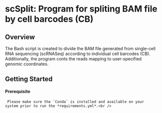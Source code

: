 # scSplit: Program for spliting BAM file by cell barcodes (CB)
## Overview

The Bash script is created to divide the BAM file generated from single-cell RNA sequencing (scRNASeq) according to individual cell barcodes (CB). Additionally, the program conts the reads mapping to user-specified genomic coordinates.

## Getting Started

#### Prerequisite
  ```
   Please make sure the `Conda` is installed and available on your system prior to run the *requirements.yml*.<br />

  ```
